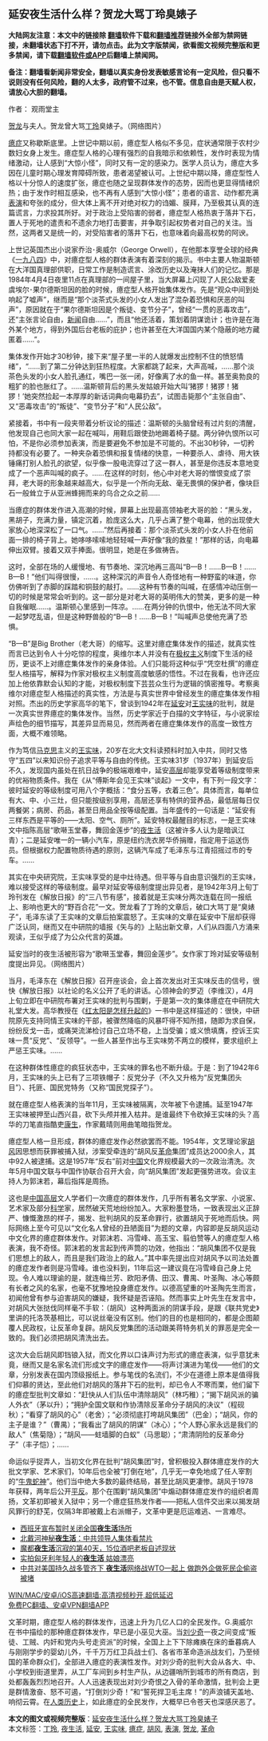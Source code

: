  <h2>延安夜生活什么样？贺龙大骂丁玲臭婊子</h2> <p class="notice"><b>大陆网友注意：本文中的链接除 <a href="https://github.com/bannedbook/fanqiang" >翻墙</a>软件下载和<a href="https://github.com/killgcd/justmysocks/blob/master/README.md">翻墙推荐</a>链接外全部为禁网链接，未翻墙状态下打不开，请勿点击。此为文字版禁闻，欲看图文视频完整版和更多禁闻，请下载<a href="https://github.com/bannedbook/fanqiang">翻墙软件或APP</a>后翻墙上禁闻网。</p><p>备注：翻墙看新闻非常安全，翻墙以真实身份发表敏感言论有一定风险，但只看不说则没有任何风险，翻的人太多，政府管不过来，也不管。信息自由是天赋人权，请放心大胆的翻墙。</b></p>  <div class="entry"> <p>作者： 观雨堂主</p> <p id="conimg"><a href="https://www.bannedbook.org/bnews/tag/%e8%b4%ba%e9%be%99/" class="st_tag internal_tag" rel="tag" title="标签 贺龙 下的日志">贺龙</a>与夫人。贺龙曾大骂<a href="https://www.bannedbook.org/bnews/tag/%e4%b8%81%e7%8e%b2/" class="st_tag internal_tag" rel="tag" title="标签 丁玲 下的日志">丁玲</a>臭婊子。（网络图片）</p> <p><a href="https://www.bannedbook.org/bnews/tag/%e7%99%94%e7%97%87/" class="st_tag internal_tag" rel="tag" title="标签 癔症 下的日志">癔症</a>又称歇斯底里。上世记中期以前，癔症型人格似不多见，症状通常限于农村少数妇女身上发生。癔症型人格的心理有强烈的自我暗示和依赖性，发作时表现为情绪激动，让人感到“大惊小怪”，同时又有一定的感染力。医学人员认为，癔症大多因在儿童时期心理发育障碍所致，患者渴望被认可。上世纪中期以降，癔症型性人格以十分惊人的速度扩张，癔症也随之呈现群体发作的态势，因而也更显得情绪炽热；由于发作时相互感染，也不再有人感到“大惊小怪”；患者的语言、动作都充满<a href="https://www.bannedbook.org/bnews/tag/%E8%A1%A8%E6%BC%94/" class="st_tag internal_tag" rel="tag" title="标签 表演 下的日志">表演</a>和夸张的成分，但大体上离不开对绝对权力的诌媚、膜拜，乃至极其认真的连篇谎言，力求投其所好。对于政治上受陷害的弱者，癔症型人格热衷于落井下石，置人于死地的遣责和不遗余力地打击要害，并争取引起权势者对自己的关注。当然，这两者又是统一的，对受陷害者的落井下石，也意味着向最高权势的阿谀。</p> <p>上世记英国杰出小说家乔治･奥威尔（George Orwell），在他那本享誉全球的经典《<span class='wp_keywordlink'><a href="https://www.bannedbook.org/forum2/topic186.html" title="《1984》 英·乔治·奥威尔 著" target="_blank">一九八四</a></span>》中，对癔症型人格的群体表演有着深刻的揭示。书中主要人物温斯顿在大洋国真理部供职，日常工作是制造谎言、涂改历史以及淹抹人们的记忆。那是1984年4月4日夜里11点在真理部的一间屋子里，当大屏幕上闪现了人民公敌爱麦虞埃尔･果尔德斯坦因的脸的时候，癔症型人格开始集体发作。先是“观众中间到处响起了嘘声”，继而是“那个淡茶式头发的小女人发出了混杂着恐惧和厌恶的叫声”，原因就在于“果尔德斯坦因是个叛徒、变节分子”，曾经“一贯的恶毒攻击”，还“主张言论自由，<span class='wp_keywordlink_affiliate'><a href="https://www.bannedbook.org/" title="新闻">新闻</a></span>自由……”，而且“他还活着，策划着阴谋诡计；也许是在海外某个地方，得到外国后台老板的庇护；也许甚至在大洋国国内某个隐蔽的地方藏匿着……”。</p> <p>集体发作开始才30秒钟，接下来“屋子里一半的人就爆发出控制不住的愤怒情绪”，“……到了第二分钟达到狂热程度。大家都跳了起来，大声高喊，……那个淡茶色头发的小女人脸孔通红，嘴巴一张一闭，好像离了水的鱼一样。甚至奥勃良的粗犷的脸也胀红了。……温斯顿背后的黑头发姑娘开始大叫‘猪猡！猪猡！猪猡！’她突然捡起一本厚厚的新话词典向电幕扔去”，试图击毙那个“主张自由”、又“恶毒攻击”的“叛徒”、“变节分子”和“人民公敌”。</p>  <p>紧接着，书中有一段夹带着分析议论的描述：温斯顿的头脑曾经有过片刻的清醒，他发现自己也同大家一起在喊叫，用鞋后跟使劲地踢着椅子腿。两分钟仇恨所以可怕，不是你必须参加表演，而是要避免不参加是不可能的。不出30秒钟，一切矜持都没有必要了。一种夹杂着恐惧和报复情绪的快意，一种要杀人、虐待、用大铁锤痛打别人脸孔的欲望，似乎像一股电流穿过了这一群人，甚至是你违反本意地变成了一个恶声叫喊的疯子。……在这样的时刻，他心中对老大哥的憎恨变成了崇拜，老大哥的形象越来越高大，似乎是一个所向无敌、毫无畏惧的保护者，像块巨石一般耸立于从亚洲蜂拥而来的乌合之众之前……</p> <p>当癔症的群体发作进入高潮的时候，屏幕上出现最高领袖老大哥的脸：“黑头发，黑胡子，充满力量，镇定沉着，脸庞这么大，几乎占满了整个电幕，他的出现使大家放心地深深松了一口气。……”然后再接着：那个淡茶式头发的小女人扑在他前面一排的椅子背上。她哆哆嗦嗦地轻轻喊一声好像“我的救星！”那样的话，向电幕伸出双臂。接着又双手捧面。很明显，她是在多做祷告。</p> <p>这时，全部在场的人缓慢地、有节奏地、深沉地再三高叫“B—B！……B—B！……B—B！”他们叫得很慢，……。这种深沉的声音令人奇怪地有一种野蛮的味道，你仿佛听到了赤脚的踩踏和铜鼓的敲打。……这种有节奏的叫喊，在感情冲动压倒一切的时候是常常会听到的。这一部分是对老大哥的英明伟大的赞美，更多的是一种自我催眠……。温斯顿心里感到一阵凉。……在两分钟的仇恨中，他无法不同大家一起梦呓乱语，但是这种野兽般的“B—B！……B—B！”叫喊声总使他充满了恐惧。</p> <p>“B—B”是Big Brother（老大哥）的缩写。这里对癔症集体发作的描述，就真实性而言已达到令人十分吃惊的程度，奥维尔本人并没有在<span class='wp_keywordlink'><a href="https://www.bannedbook.org/forum2/topic223.html" title="极权主义与现代民主" target="_blank">极权主义</a></span>制度下生活的经历，更谈不上对癔症集体发作的亲身体验。人们只能将这种似乎“凭空杜撰”的癔症型人格描写，解释为作家对极权主义制度高度敏感的悟性。不过在我看，也许还应加上他依靠默会认知的才能，对极权制度下芸芸众生行为逻辑的慎密推导。考察奥维尔对癔症型人格描述的真实性，方法是与真实世界中曾经发生的癔症集体发作相对照。杰出的历史学家高华的笔下，曾谈到1942年在<a href="https://www.bannedbook.org/bnews/tag/%e5%bb%b6%e5%ae%89/" class="st_tag internal_tag" rel="tag" title="标签 延安 下的日志">延安</a>对<span class='wp_keywordlink'><a href="https://www.bannedbook.org/forum2/topic1262.html" title="王实味传" target="_blank">王实味</a></span>的批判，就是一次真实世界癔症的集体发作。当然，历史学家近于白描的文字特征，与小说家绘声绘色的细节描写，其差异显而易见，然而两者在癔症集体发作的高度一致性方面，大概不难领略。</p> <p>作为笃信<span class='wp_keywordlink'><a href="https://www.bannedbook.org/forum2/topic105.html" title="《马克思的成魔之路》" target="_blank">马克思</a></span>主义的<a href="https://www.bannedbook.org/bnews/tag/%e7%8e%8b%e5%ae%9e%e5%91%b3/" class="st_tag internal_tag" rel="tag" title="标签 王实味 下的日志">王实味</a>，20岁在北大文科读预科时加入中共，同时又恪守“五四”以来知识份子追求平等与自由的传统。王实味31岁（1937年）到延安后不久，发现国内虽处在抗日战争的极端艰难中，延安<span class='wp_keywordlink_affiliate'><a href="https://www.bannedbook.org/bnews/ccpdope/" title="中共高层内幕" target="_blank">高层</a></span>却能享受着等级制度带来的优裕物质条件。我在《从“傅斯年会见王实味”谈起》一文中，有下列一段文字：彼时延安的等级制度可用八个字概括：“食分五等，衣着三色”。具体而言，每单位有大、中、小三灶，但只能按级别享用，高层还享有特供的营养品，最低层每日仅两餐粥；病房、药品，甚至日用品全按等级配置。当年盛传的一句话是：“延安有三样东西是平等的——太阳、空气、厕所”。延安特权最醒目的标志，一是王实味文中指陈高层“歌啭玉堂春，舞回金莲步”的<a href="https://www.bannedbook.org/bnews/tag/%E5%A4%9C%E7%94%9F%E6%B4%BB/" class="st_tag internal_tag" rel="tag" title="标签 夜生活 下的日志">夜生活</a>（这被许多人认为是暗讽江青）；二是延安唯一的一辆小汽车，原是纽约洗衣房华侨捐赠，指定用于运送伤员。但根据权力配置物质待遇的原则，这辆汽车成了毛泽东与江青招摇过市的专车。……</p>  <p>其实在中央研究院，王实味享受的是中灶待遇。但平等与自由意识强烈的王实味，难以接受这样的等级制度。最早对延安等级制度提出异见者，是1942年3月上旬丁玲刊发在《解放日报》的“三八节有感”，接着就是王实味分两次连载在同一报纸上、影响也更大的“野百合花”一文。贺龙看了丁玲的文章后，破口大骂丁是“臭婊子”，毛泽东读了王实味的文章后拍案震怒了。王实味的文章在延安中下层却获得广泛认同，继而又在中研院的墙报《矢与的》上贴出新文章，人们从四面八方涌来观读，王似乎成了为公众代言的英雄。</p> <p>延安当时的夜生活被形容为“歌啭玉堂春，舞回金莲步”。女作家丁玲对延安等级制度提出异见。（网络图片）</p> <p>当月，毛泽东在《解放日报》召开座谈会，会上首次发出对王实味反击的信号，很快《解放日报》以社论的名义公开了毛的讲话。心领神会的罗迈（李维汉），4月上旬立即在中研院布署对王实味的批判与围剿，于是第一次的集体癔症在中研院大礼堂大发。高华教授在《<span class='wp_keywordlink'><a href="https://www.bannedbook.org/forum2/topic128.html" title="红太阳是怎样升起的：延安整风运动的来龙去脉" target="_blank">红太阳是怎样升起的</a></span>》一书中是这样描述的：很快，中研院原先支持同情王实味的干部，被骤然降临的风暴吓得不知所措，随即为求自保，纷纷反戈一击，或痛哭流涕检讨自己立场不稳，上当受骗；或义愤填膺，控诉王实味一贯“反党”、“反领导”。一些人甚至作出与王实味势不两立的模样，要求组织上严惩王实味。……</p> <p>在这种群体性癔症的疯狂状态中，王实味的罪名也不断升级。于是：到了1942年6月，王实味的头上已有了三项铁帽子：反党分子（不久又升格为“反党集团头目”）、托匪、国民党特务（又称“国民党探子”）。</p> <p>就在癔症型人格表演的当年11月，王实味被隔离，次年被下令逮捕。延至1947年王实味被押至山西兴县，砍下头颅并推入枯井。是谁最终下令砍掉王实味的头？高华的刀笔直指酷吏<span class='wp_keywordlink'><a href="https://www.bannedbook.org/forum2/topic1148.html" title="纪实文学：康生评传" target="_blank">康生</a></span>，作家戴晴则用曲笔暗指贺龙。</p>  <p>癔症型人格一旦形成，群体的癔症发作必然欲罢而不能。1954年，文艺理论家<a href="https://www.bannedbook.org/bnews/tag/%E8%83%A1%E9%A3%8E/" class="st_tag internal_tag" rel="tag" title="标签 胡风 下的日志">胡风</a>因思想而获罪被捕入狱，涉案受牵连的“胡风反<a href="https://www.bannedbook.org/bnews/tag/%e9%9d%a9%e5%91%bd/" class="st_tag internal_tag" rel="tag" title="标签 革命 下的日志">革命</a>集团”成员达2000余人，其中92人被逮捕。这是1957年“反右”前对<span class='wp_keywordlink_affiliate'><a href="https://www.bannedbook.org/" title="中国" target="_blank">中国</a></span>文化界规模最大的一次政治清洗。次年5月中国文联与中国作协联合召开大会，向“胡风集团”发起更强势进攻。会议主持人为郭沫若，幕后指挥是周扬。</p> <p>这也是<span class='wp_keywordlink_affiliate'><a href="https://www.bannedbook.org/bnews/ccpdope/" title="中国高层" target="_blank">中国高层</a></span>文人学者们一次癔症的群体发作，几乎所有著名文学家、小说家、艺术家及部分<span class='wp_keywordlink'><a href="https://www.bannedbook.org/forum11/topic309.html" title="禁片：“科学”的棍子" target="_blank">科学</a></span>家，居然破天荒地纷纷加入。大家粉墨登场，一致表现出义正辞严、慷慨激昂的样子，揭发、批判胡风的反革命罪行，欲置胡风于死地而后快。网际网络上至今可见以“文化名人曾经的丑陋面目”为题的文章，内容即是反胡风运动中文化界的癔症群体发作。对郭沫若、冯雪峰、高玉宝、翦伯赞等人的癔症型人格表演，我不奇怪。郭沫若的发言起到传声筒的功效，他指出：“胡风集团不仅是我们思想上的敌人，而且是我们政治上的敌人。”其中率先提出应对胡风予以司法处置的癔症发作者则是冯雪峰。谁也没料到，11年后这一建议竟在冯雪峰自己身上兑现。令人难以理谕的是，就连梅兰芳、欧阳矛倩、田汉、曹禺、叶圣陶、冰心等颇有长者之风的名家，也毫不犹豫地投身癔症发作。以德高望重的叶圣陶先生而言，初闻他曾有参与迫害胡风的嫌疑，我怀疑是否诬陷。然而事实上叶先生在发言中，对胡风大张挞伐同样毫不手软：（胡风）这种两面派的阴谋手段，是跟《联共党史》里讲的托洛茨基相比，可以说丝毫没有区别。他们的目的也是相同的，都是企图颠覆人民政权，让反革命复辟。胡风反党集团的活动跟美蒋特务机关的罪恶是完全一致的。我们必须把胡风清洗出去。</p> <p>这次大会后胡风即铛锒入狱，而文化界以口诛声讨为形式的癔症表演，似乎意犹未竟，继而又是名家名流们形成文字的癔症发作——将声讨演进为笔伐——他们的文章，分别发表在国内顶级报纸上。参与笔伐的名流们，不少在道德上原本是值得我们仰慕的贤达，至此他们对胡风的落井下石的批判，却已令人不寒而栗，他们留下的癔症型批判文章如：“赶快从人们队伍中清除胡风”（林巧稚）；“揭下胡风派的骗人外衣”（茅以升）；“拥护全国文联和作协清除反革命分子胡风的决议”（程砚秋）；“看穿了胡风的心”（老舍）；“必须彻底打垮胡风集团”（巴金）；“胡风，你的主子是谁？”（曹禺）；“我看出了胡风的阴谋”（冰心）；“个人野心家永远是我们的敌人”（焦菊隐）；“胡风——蛀墙脚的白蚁”（马思聪）；“肃清阴险的反革命分子”（丰子恺）；……</p> <p>命运似乎捉弄人，当初文化界在批判“胡风集团”时，曾积极投入群体癔症发作的大批文学家、艺术家们，10年后也全被“打倒在地”，几乎无一幸免地成了任人宰割的“<span class='wp_keywordlink'><a href="https://www.bannedbook.org/forum2/topic741.html" title="牛鬼蛇神录" target="_blank">牛鬼蛇神</a></span>”。他们当中绝大多数的最终结局，甚至比胡风更凄惨。胡风于1978年获释，两年后公开<span class='wp_keywordlink'><a href="https://www.bannedbook.org/forum11/topic332.html" title="禁片：平反的把戏" target="_blank">平反</a></span>。那个在围剿“胡风集团”中煽动群体癔症发作的组织者周扬，文革初即被关入狱中；另一个癔症狂热发作者——把私人信件交出来以揭发胡风罪行的舒芜，仅隔3年即被戴上右派帽子，文革中更是厄运难逃、一言难尽。</p> <ul class='op-related-articles' title='相关阅读'> <li><a href='https://www.bannedbook.org/bnews/baitai/20200815/1380509.html' target='_blank'>西班牙宣布暂时关闭全国<b>夜生活</b>场所</a></li> <li><a href='https://www.bannedbook.org/bnews/comments/20200806/1375682.html' target='_blank'>北戴河神秘<b>夜生活</b>：中共领导人集体看禁片</a></li> <li><a href='https://www.bannedbook.org/bnews/comments/20200304/1368883.html' target='_blank'>魔都<b>夜生活</b>沉寂的第40天，15位酒吧老板自述现状</a></li> <li><a href='https://www.bannedbook.org/bnews/funmedia/20200311/1292032.html' target='_blank'>实拍匈牙利年轻人的<b>夜生活</b> 姑娘漂亮</a></li> <li><a href='https://www.bannedbook.org/bnews/cbnews/20191022/1210900.html' target='_blank'>中共对美国持久战多管齐下 <b>夜生活</b>网络战WTO一起上 做跑外企做死民企偷盗被堵</a></li> </ul> <p class="texttj"> <a href="https://github.com/bannedbook/fanqiang/wiki/V2ray%E6%9C%BA%E5%9C%BA" target="_blank">WIN/MAC/安卓/iOS高速翻墙:高清视频秒开,超低延迟</a><br/> <a href="https://github.com/bannedbook/fanqiang/wiki/%E7%A6%81%E9%97%BB%E7%BD%91%E5%AE%89%E5%8D%93%E7%BF%BB%E5%A2%99%E6%96%B0%E9%97%BBAPP" target="_blank">免费PC翻墙、安卓VPN翻墙APP</a></p><p>文革时期，癔症型人格的群体发作，迅速上升为几亿人口的全民发作。G.奥威尔在书中描绘的那种癔症群体发作，早已是小巫见大巫。当<span class='wp_keywordlink'><a href="https://www.bannedbook.org/forum2/topic1158.html" title="《刘少奇传》" target="_blank">刘少奇</a></span>一夜之间变成“叛徒、工贼、内奸和党内头号走资派”的时候，全国上上下下除瘫痪在床的垂暮病人与刚刚学步的婴幼儿外，千千万万红卫兵战士们、各省市革命造派战友们，乃至倾国的革命群众们，全部进入癔症的表演性发作。对刘少奇的批判大会从各大、中、小学校到街道里弄，从工厂车间到乡村生产队，从边疆哨所到城市的所有商店，到处都轰轰烈烈地召开。人人迅速表现出对刘少奇恨之入骨的革命激情，批判会上更是群情激奋、怒不可遏，“打倒刘少奇！”和“誓死捍卫毛主席！”的声浪铺天盖地、响彻云霄。在<span class='wp_keywordlink'><a href="https://www.bannedbook.org/forum3/topic1750.html" title="考古学禁区-被掩藏的人类历史" target="_blank">人类历史</a></span>上，如此癔症的全民发作，大概早已令苍天也深感厌恶了。</p> <a name='sharetosocial'></a>       <div><b>本文的图文或视频完整版</b>：<a href='https://www.bannedbook.org/bnews/lifebaike/20210211/1485431.html'>延安夜生活什么样？贺龙大骂丁玲臭婊子</a></div>  </div><!--END ENTRY--> <div class="postfooter"> <div>本文标签：<a href="https://www.bannedbook.org/bnews/tag/%e4%b8%81%e7%8e%b2/" rel="tag">丁玲</a>, <a href="https://www.bannedbook.org/bnews/tag/%E5%A4%9C%E7%94%9F%E6%B4%BB/" rel="tag">夜生活</a>, <a href="https://www.bannedbook.org/bnews/tag/%e5%bb%b6%e5%ae%89/" rel="tag">延安</a>, <a href="https://www.bannedbook.org/bnews/tag/%e7%8e%8b%e5%ae%9e%e5%91%b3/" rel="tag">王实味</a>, <a href="https://www.bannedbook.org/bnews/tag/%e7%99%94%e7%97%87/" rel="tag">癔症</a>, <a href="https://www.bannedbook.org/bnews/tag/%E8%83%A1%E9%A3%8E/" rel="tag">胡风</a>, <a href="https://www.bannedbook.org/bnews/tag/%E8%A1%A8%E6%BC%94/" rel="tag">表演</a>, <a href="https://www.bannedbook.org/bnews/tag/%e8%b4%ba%e9%be%99/" rel="tag">贺龙</a>, <a href="https://www.bannedbook.org/bnews/tag/%e9%9d%a9%e5%91%bd/" rel="tag">革命</a></div>  </div><!--END POSTFOOTER--> 